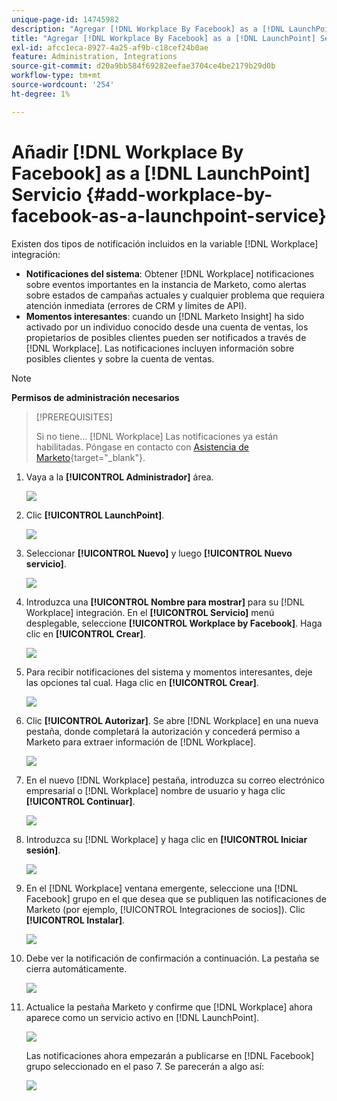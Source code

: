 ```yaml
---
unique-page-id: 14745982
description: "Agregar [!DNL Workplace By Facebook] as a [!DNL LaunchPoint Service] - Documentos de Marketo - Documentación del producto"
title: "Agregar [!DNL Workplace By Facebook] as a [!DNL LaunchPoint] Servicio"
exl-id: afcc1eca-8927-4a25-af9b-c18cef24b0ae
feature: Administration, Integrations
source-git-commit: d20a9bb584f69282eefae3704ce4be2179b29d0b
workflow-type: tm+mt
source-wordcount: '254'
ht-degree: 1%

---
```


# Añadir [!DNL Workplace By Facebook] as a [!DNL LaunchPoint] Servicio {#add-workplace-by-facebook-as-a-launchpoint-service}

Existen dos tipos de notificación incluidos en la variable [!DNL Workplace] integración:

* **Notificaciones del sistema**: Obtener [!DNL Workplace] notificaciones sobre eventos importantes en la instancia de Marketo, como alertas sobre estados de campañas actuales y cualquier problema que requiera atención inmediata (errores de CRM y límites de API).
* **Momentos interesantes**: cuando un [!DNL Marketo Insight] ha sido activado por un individuo conocido desde una cuenta de ventas, los propietarios de posibles clientes pueden ser notificados a través de [!DNL Workplace]. Las notificaciones incluyen información sobre posibles clientes y sobre la cuenta de ventas.

>[!NOTE]
>
>**Permisos de administración necesarios**

>[!PREREQUISITES]
>
>Si no tiene... [!DNL Workplace] Las notificaciones ya están habilitadas. Póngase en contacto con [Asistencia de Marketo](https://nation.marketo.com/t5/Support/ct-p/Support){target="_blank"}.

1. Vaya a la **[!UICONTROL Administrador]** área.

   ![](assets/add-workplace-by-facebook-as-a-launchpoint-service-1.png)

1. Clic **[!UICONTROL LaunchPoint]**.

   ![](assets/add-workplace-by-facebook-as-a-launchpoint-service-2.png)

1. Seleccionar **[!UICONTROL Nuevo]** y luego **[!UICONTROL Nuevo servicio]**.

   ![](assets/add-workplace-by-facebook-as-a-launchpoint-service-3.png)

1. Introduzca una **[!UICONTROL Nombre para mostrar]** para su [!DNL Workplace] integración. En el **[!UICONTROL Servicio]** menú desplegable, seleccione **[!UICONTROL Workplace by Facebook]**. Haga clic en **[!UICONTROL Crear]**.

   ![](assets/add-workplace-by-facebook-as-a-launchpoint-service-4.png)

1. Para recibir notificaciones del sistema y momentos interesantes, deje las opciones tal cual. Haga clic en **[!UICONTROL Crear]**.

   ![](assets/add-workplace-by-facebook-as-a-launchpoint-service-5.png)

1. Clic **[!UICONTROL Autorizar]**. Se abre [!DNL Workplace] en una nueva pestaña, donde completará la autorización y concederá permiso a Marketo para extraer información de [!DNL Workplace].

   ![](assets/add-workplace-by-facebook-as-a-launchpoint-service-6.png)

1. En el nuevo [!DNL Workplace] pestaña, introduzca su correo electrónico empresarial o [!DNL Workplace] nombre de usuario y haga clic **[!UICONTROL Continuar]**.

   ![](assets/add-workplace-by-facebook-as-a-launchpoint-service-7.png)

1. Introduzca su [!DNL Workplace] y haga clic en **[!UICONTROL Iniciar sesión]**.

   ![](assets/add-workplace-by-facebook-as-a-launchpoint-service-8.png)

1. En el [!DNL Workplace] ventana emergente, seleccione una [!DNL Facebook] grupo en el que desea que se publiquen las notificaciones de Marketo (por ejemplo, [!UICONTROL Integraciones de socios]). Clic **[!UICONTROL Instalar]**.

   ![](assets/add-workplace-by-facebook-as-a-launchpoint-service-9.png)

1. Debe ver la notificación de confirmación a continuación. La pestaña se cierra automáticamente.

   ![](assets/add-workplace-by-facebook-as-a-launchpoint-service-10.png)

1. Actualice la pestaña Marketo y confirme que [!DNL Workplace] ahora aparece como un servicio activo en [!DNL LaunchPoint].

   ![](assets/add-workplace-by-facebook-as-a-launchpoint-service-11.png)

   Las notificaciones ahora empezarán a publicarse en [!DNL Facebook] grupo seleccionado en el paso 7. Se parecerán a algo así:

   ![](assets/add-workplace-by-facebook-as-a-launchpoint-service-12.png)
